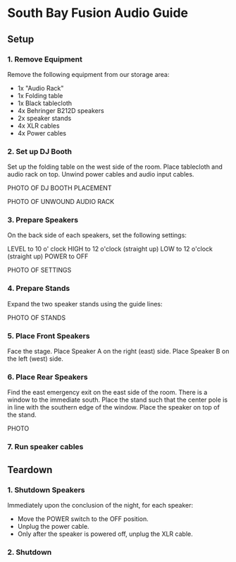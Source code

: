 # South Bay Fusion Audio Guide

## Setup

### 1. Remove Equipment

Remove the following equipment from our storage area:

* 1x "Audio Rack"
* 1x Folding table
* 1x Black tablecloth
* 4x Behringer B212D speakers
* 2x speaker stands
* 4x XLR cables
* 4x Power cables

### 2. Set up DJ Booth

Set up the folding table on the west side of the room. Place tablecloth and audio rack on top. Unwind power cables and audio input cables.

PHOTO OF DJ BOOTH PLACEMENT

PHOTO OF UNWOUND AUDIO RACK


### 3. Prepare Speakers

On the back side of each speakers, set the following settings:

LEVEL to 10 o' clock
HIGH to 12 o'clock (straight up)
LOW to 12 o'clock (straight up)
POWER to OFF

PHOTO OF SETTINGS

### 4. Prepare Stands

Expand the two speaker stands using the guide lines:

PHOTO OF STANDS

### 5. Place Front Speakers

Face the stage. Place Speaker A on the right (east) side. Place Speaker B on the left (west) side.

### 6. Place Rear Speakers

Find the east emergency exit on the east side of the room. There is a window to the immediate south. Place the stand such that the center pole is in line with the southern edge of the window. Place the speaker on top of the stand.

PHOTO

### 7. Run speaker cables



## Teardown

### 1. Shutdown Speakers

Immediately upon the conclusion of the night, for each speaker:

* Move the POWER switch to the OFF position.
* Unplug the power cable.
* Only after the speaker is powered off, unplug the XLR cable.

### 2. Shutdown 

